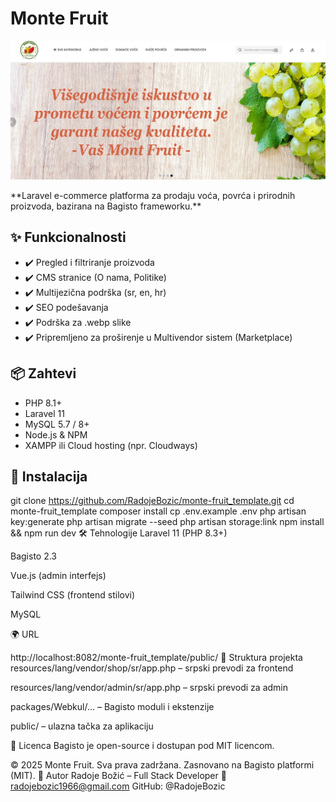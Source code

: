 # Monte Fruit

<p align="center">
  <img src="docs/screenshots/screenshot-homepage.jpg" alt="Monte Fruit Screenshot" width="800">
</p>
**Laravel e-commerce platforma za prodaju voća, povrća i prirodnih proizvoda, bazirana na Bagisto frameworku.**

## ✨ Funkcionalnosti
- ✔️ Pregled i filtriranje proizvoda
- ✔️ CMS stranice (O nama, Politike)
- ✔️ Multijezična podrška (sr, en, hr)
- ✔️ SEO podešavanja
- ✔️ Podrška za .webp slike
- ✔️ Pripremljeno za proširenje u Multivendor sistem (Marketplace)

## 📦 Zahtevi
- PHP 8.1+
- Laravel 11
- MySQL 5.7 / 8+
- Node.js & NPM
- XAMPP ili Cloud hosting (npr. Cloudways)

## 🚀 Instalacija

git clone https://github.com/RadojeBozic/monte-fruit_template.git
cd monte-fruit_template
composer install
cp .env.example .env
php artisan key:generate
php artisan migrate --seed
php artisan storage:link
npm install && npm run dev
🛠 Tehnologije
Laravel 11 (PHP 8.3+)

Bagisto 2.3

Vue.js (admin interfejs)

Tailwind CSS (frontend stilovi)

MySQL

🌍 URL

http://localhost:8082/monte-fruit_template/public/
📂 Struktura projekta
resources/lang/vendor/shop/sr/app.php – srpski prevodi za frontend

resources/lang/vendor/admin/sr/app.php – srpski prevodi za admin

packages/Webkul/... – Bagisto moduli i ekstenzije

public/ – ulazna tačka za aplikaciju

🧾 Licenca
Bagisto je open-source i dostupan pod MIT licencom.


© 2025 Monte Fruit. Sva prava zadržana.
Zasnovano na Bagisto platformi (MIT).
👤 Autor
Radoje Božić – Full Stack Developer
📧 radojebozic1966@gmail.com
GitHub: @RadojeBozic